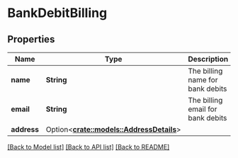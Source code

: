 # BankDebitBilling

## Properties

Name | Type | Description | Notes
------------ | ------------- | ------------- | -------------
**name** | **String** | The billing name for bank debits | 
**email** | **String** | The billing email for bank debits | 
**address** | Option<[**crate::models::AddressDetails**](AddressDetails.md)> |  | [optional]

[[Back to Model list]](../README.md#documentation-for-models) [[Back to API list]](../README.md#documentation-for-api-endpoints) [[Back to README]](../README.md)


